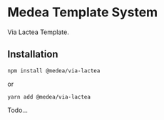 # Medea Template System
Via Lactea Template.

## Installation
```
npm install @medea/via-lactea
```
or
```
yarn add @medea/via-lactea
```

Todo...
